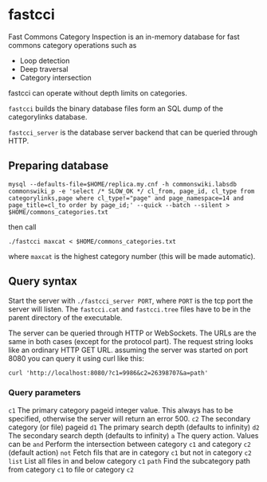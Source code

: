 fastcci
=======

Fast Commons Category Inspection is an in-memory database for fast commons category operations such as

* Loop detection
* Deep traversal
* Category intersection

fastcci can operate without depth limits on categories.

```fastcci``` builds the binary database files form an SQL dump of the categorylinks database.

```fastcci_server``` is the database server backend that can be queried through HTTP.

## Preparing database

```
mysql --defaults-file=$HOME/replica.my.cnf -h commonswiki.labsdb commonswiki_p -e 'select /* SLOW_OK */ cl_from, page_id, cl_type from categorylinks,page where cl_type!="page" and page_namespace=14 and page_title=cl_to order by page_id;' --quick --batch --silent > $HOME/commons_categories.txt
```

then call 

```
./fastcci maxcat < $HOME/commons_categories.txt
```

where ```maxcat``` is the highest category number (this will be made automatic).

## Query syntax

Start the server with ```./fastcci_server PORT```, where ```PORT``` is the tcp port the server will listen. The ```fastcci.cat``` and ```fastcci.tree``` files have to be in the parent directory of the executable.

The server can be queried through HTTP or WebSockets. The URLs are the same in both cases (except for the protocol part). The request string looks like an ordinary HTTP GET URL.
assuming the server was started on port 8080 you can query it using curl like this:

```
curl 'http://localhost:8080/?c1=9986&c2=26398707&a=path'
```

### Query parameters

```c1``` The primary category pageid integer value. This always has to be specified, otherwise the server will return an error 500.
```c2``` The secondary category (or file) pageid
```d1``` The primary search depth (defaults to infinity)
```d2``` The secondary search depth (defaults to infinity)
```a``` The query action. Values can be
  ```and``` Perform the intersection between category ```c1``` and category ```c2``` (default action)
  ```not``` Fetch fils that are in category ```c1``` but not in category ```c2```
  ```list``` List all files in and below category ```c1```
  ```path``` Find the subcategory path from category ```c1``` to file or category ```c2```



